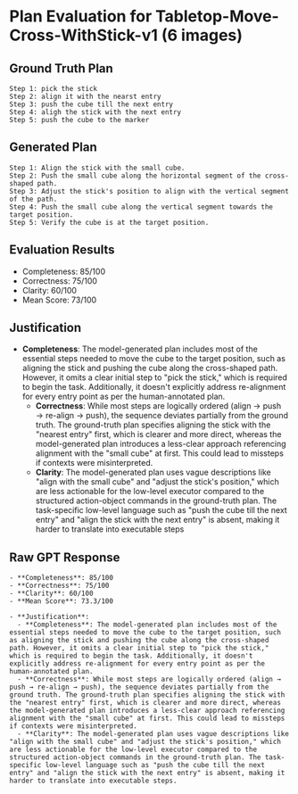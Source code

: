 # Plan Evaluation for Tabletop-Move-Cross-WithStick-v1 (6 images)

## Ground Truth Plan
```
Step 1: pick the stick
Step 2: align it with the nearst entry
Step 3: push the cube till the next entry
Step 4: aligh the stick with the next entry
Step 5: push the cube to the marker
```

## Generated Plan
```
Step 1: Align the stick with the small cube.
Step 2: Push the small cube along the horizontal segment of the cross-shaped path.
Step 3: Adjust the stick's position to align with the vertical segment of the path.
Step 4: Push the small cube along the vertical segment towards the target position.
Step 5: Verify the cube is at the target position.
```

## Evaluation Results
- Completeness: 85/100
- Correctness: 75/100
- Clarity: 60/100
- Mean Score: 73/100

## Justification
- **Completeness**: The model-generated plan includes most of the essential steps needed to move the cube to the target position, such as aligning the stick and pushing the cube along the cross-shaped path. However, it omits a clear initial step to "pick the stick," which is required to begin the task. Additionally, it doesn't explicitly address re-alignment for every entry point as per the human-annotated plan.  
  - **Correctness**: While most steps are logically ordered (align → push → re-align → push), the sequence deviates partially from the ground truth. The ground-truth plan specifies aligning the stick with the "nearest entry" first, which is clearer and more direct, whereas the model-generated plan introduces a less-clear approach referencing alignment with the "small cube" at first. This could lead to missteps if contexts were misinterpreted.  
  - **Clarity**: The model-generated plan uses vague descriptions like "align with the small cube" and "adjust the stick's position," which are less actionable for the low-level executor compared to the structured action-object commands in the ground-truth plan. The task-specific low-level language such as "push the cube till the next entry" and "align the stick with the next entry" is absent, making it harder to translate into executable steps

## Raw GPT Response
```
- **Completeness**: 85/100  
- **Correctness**: 75/100  
- **Clarity**: 60/100  
- **Mean Score**: 73.3/100  

- **Justification**:  
  - **Completeness**: The model-generated plan includes most of the essential steps needed to move the cube to the target position, such as aligning the stick and pushing the cube along the cross-shaped path. However, it omits a clear initial step to "pick the stick," which is required to begin the task. Additionally, it doesn't explicitly address re-alignment for every entry point as per the human-annotated plan.  
  - **Correctness**: While most steps are logically ordered (align → push → re-align → push), the sequence deviates partially from the ground truth. The ground-truth plan specifies aligning the stick with the "nearest entry" first, which is clearer and more direct, whereas the model-generated plan introduces a less-clear approach referencing alignment with the "small cube" at first. This could lead to missteps if contexts were misinterpreted.  
  - **Clarity**: The model-generated plan uses vague descriptions like "align with the small cube" and "adjust the stick's position," which are less actionable for the low-level executor compared to the structured action-object commands in the ground-truth plan. The task-specific low-level language such as "push the cube till the next entry" and "align the stick with the next entry" is absent, making it harder to translate into executable steps.
```
